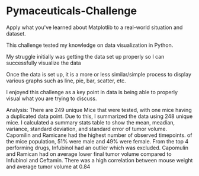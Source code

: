 # Pymaceuticals-Challenge
Apply what you've learned about Matplotlib to a real-world situation and dataset.

This challenge tested my knowledge on data visualization in Python. 

My struggle initially was getting the data set up properly so I can successfully visualize the data

Once the data is set up, it is a more or less similar/simple process to display various graphs such as line, pie, bar, scatter, etc. 

I enjoyed this challenge as a key point in data is being able to properly visual what you are trying to discuss. 

Analysis: 
There are 249 unique Mice that were tested, with one mice having a duplicated data point. Due to this, I summarized the data using 248 unique mice.
I calculated a summary stats table to show the mean, meadian, variance, standard deviation, and standard error of tumor volume.
Capomilin and Ramicane had the highest number of observed timepoints.
of the mice population, 51% were male and 49% were female.
From the top 4 performing drugs, Infubinol had an outlier which was excluded.
Capomulin and Ramican had on average lower final tumor volume compared to Infubinol and Ceftamin.
There was a high correlation between mouse weight and average tumor volume at 0.84